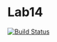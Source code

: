 # Lab14 
[![Build Status](https://travis-ci.org/AntonMurzinov/Laba_14.svg?branch=main)](https://travis-ci.org/AntonMurzinov/Laba_14)
